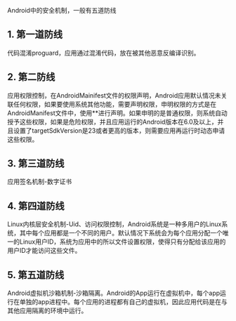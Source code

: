 Android中的安全机制，一般有五道防线

## 1. 第一道防线

代码混淆proguard，应用通过混淆代码，放在被其他恶意反编译识别。

## 2. 第二防线

应用权限控制，在AndroidMainifest文件的权限声明，Android应用默认情况未关联任何权限，如果要使用系统其他功能，需要声明权限，申明权限的方式是在AndroidManifest文件中，使用*<uses-permission>*进行声明。如果申明的是普通权限，则系统自动授予这些权限，如果是危险权限，并且应用运行的Android版本在6.0及以上，并且设置了targetSdkVersion是23或者更高的版本，则需要应用再运行时动态申请这些权限。

## 3. 第三道防线

应用签名机制-数字证书

## 4. 第四道防线

Linux内核层安全机制-Uid、访问权限控制，Android系统是一种多用户的Linux系统，其中每个应用都是一个不同的用户。默认情况下系统会为每个应用分配一个唯一的Linux用户ID，系统为应用中的所以文件设置权限，使得只有分配给该应用的用户ID才能访问这些文件。

## 5. 第五道防线

Android虚拟机沙箱机制-沙箱隔离。Android的App运行在虚拟机中，每个app运行在单独的app进程中。每个应用的进程都有自己的虚拟机，因此应用代码是在与其他应用隔离的环境中运行。

